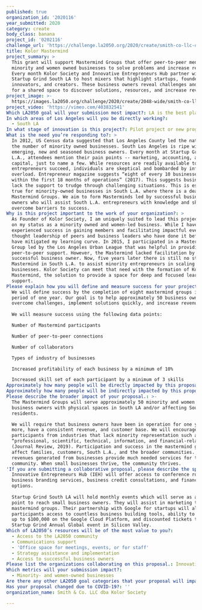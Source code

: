 ```yaml
---
published: true
organization_id: '2020116'
year_submitted: 2020
category: create
body_class: banana
project_id: '0202116'
challenge_url: 'https://challenge.la2050.org/2020/create/smith-co-llc-dba-kolor-society/'
title: Kolor Mastermind
project_summary: >
  This grant will support Mastermind Groups that offer peer-to-peer mentoring to
  minority and women owned businesses to solve problems and increase revenue.
  Every month Kolor Society and Innovative Entrepreneurs Hub partner with
  Startup Grind South LA to host mixers that highlight startups, founders,
  innovators, and creators. These business owners reveal challenges and a desire
  for a shared space to discover solutions, resources, and increase revenue.
project_image: >-
  https://images.la2050.org/challenge/2020/create/2048-wide/smith-co-llc-dba-kolor-society.jpg
project_video: 'https://vimeo.com/403832541'
Which LA2050 goal will your submission most impact?: LA is the best place to CREATE
In which areas of Los Angeles will you be directly working?:
  - South LA
In what stage of innovation is this project?: Pilot project or new program (testing or implementing a new idea)
What is the need you’re responding to?: >
  In 2012, US Census data suggested that Los Angeles County led the nation in
  the number of minority owned businesses. South Los Angeles is ripe with
  emerging, new and seasoned business owners. Every month at Startup Grind South
  L.A., attendees mention their pain points -- marketing, accounting, access to
  capital, just to name a few. While resources are readily available to help
  entrepreneurs succeed, individuals are skeptical and bombarded by information
  overload. Entrepreneur magazine suggests “eight of every 10 businesses flop
  within the first 18 months of operations” (2017). This suggests businesses
  lack the support to trudge through challenging situations. This is especially
  true for minority-owned businesses in South L.A. where there is a dearth of
  Mastermind Groups. We aim to form Masterminds led by successful business
  owners who will assist South L.A. entrepreneurs with knowledge and skills to
  overcome barriers to success.
Why is this project important to the work of your organization?: >
  As Founder of Kolor Society, I am uniquely suited to lead this project based
  on my status as a minority owned and women-led business. While I have
  experienced success in gaining members and facilitating impactful events, the
  thought leadership of peers and business leaders who have done it before could
  have mitigated my learning curve. In 2015, I participated in a Mastermind
  Group led by the Los Angeles Urban League that was helpful in providing
  peer-to-peer support. However, the Mastermind lacked facilitation by a
  successful business owner. Now, five years later there is still no strong
  Mastermind in South L.A. to assist minority entrepreneurs in scaling up their
  businesses. Kolor Society can meet that need with the formation of Kolor
  Mastermind, the solution to provide a space for deep and focused learning and
  support.
Please explain how you will define and measure success for your project.: >
  We will define success by the completion of eight mastermind groups in the
  period of one year. Our goal is to help approximately 50 business owners
  overcome challenges, implement solutions quickly, and increase revenue.  
   
  We will measure success using the following data points: 

  Number of Mastermind participants

  Number of peer-to-peer connections

  Number of collaborators

  Types of industry of businesses

  Increased profitability of each business by a minimum of 10%

  Increased skill set of each participant by a minimum of 3 skills
Approximately how many people will be directly impacted by this proposal?: '50'
Approximately how many people will be indirectly impacted by this proposal?: '270000'
Please describe the broader impact of your proposal.: >-
  The Mastermind Groups will serve approximately 50 minority and women owned
  business owners with physical spaces in South LA and/or affecting South LA
  residents.

  We will require that business owners have been in operation for one year or
  more, have a consistent revenue, and customer base. We will encourage
  participants from industries that lack minority representation such as,
  “professional, scientific, technical, information, and financial-related”
  (Journal Review, 2019). Participation and success in the mastermind group will
  affect families, customers, South L.A., and the broader communities. Tax
  revenues generated from businesses provide much needed services for the
  community. When small businesses thrive, the community thrives.
'If you are submitting a collaborative proposal, please describe the specific role of partner organizations in the project.': >
  Innovative Entrepreneurs Hub (IEH) will offer access to conference rooms,
  business branding services, business credit consultations, and financing
  options. 
   
  Startup Grind South LA will hold monthly events which will serve as an entry
  point to reach small business owners. They will assist in marketing the
  mastermind groups. Their partnership with Google for startups will allow
  participants access to countless business building tools, ability to apply for
  up to $100,000 on the Google Cloud Platform, and discounted tickets to the
  Startup Grind Annual Global event in Silicon Valley.
Which of LA2050’s resources will be of the most value to you?:
  - Access to the LA2050 community
  - Communications support
  - 'Office space for meetings, events, or for staff'
  - Strategy assistance and implementation
  - Access to successful business owners
Please list the organizations collaborating on this proposal.: Innovative Entrepreneurs Hub; Startup Grind South Los Angeles
Which metrics will your submission impact?:
  - Minority- and women-owned businesses
Are there any other LA2050 goal categories that your proposal will impact?: []
Has your proposal changed due to COVID-19?: ''
organization_name: Smith & Co. LLC dba Kolor Society

---
```

